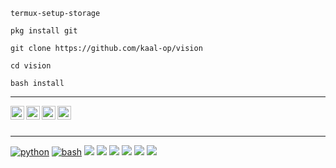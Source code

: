 


`termux-setup-storage`

`pkg install git`

`git clone https://github.com/kaal-op/vision`

`cd vision`

`bash install`

---

<a href="https://twitter.com/k3746ov">
  <img align="left" alt="Saqi | Twitter" width="22px" src="https://cdn.jsdelivr.net/npm/simple-icons@v3/icons/twitter.svg" />
</a>
<a href="https://t.me/k3746ov">
  <img align="left" alt="K3746OV's Telegram" width="22px" src="https://cdn.jsdelivr.net/npm/simple-icons@v3/icons/telegram.svg" />
</a>
<a href="https://www.instagram.com/fedreasonekropol/">
  <img align="left" alt="FedreasoNekropol's Instagram" width="22px" src="https://cdn.jsdelivr.net/npm/simple-icons@v3/icons/instagram.svg" />
</a>
<a href="https://www.facebook.com/k3746ov">
  <img align="left" alt="Saqi Karimov's Facebook" width="22px" src="https://cdn.jsdelivr.net/npm/simple-icons@v3/icons/facebook.svg" />
</a>

<br />
<br />

---

<a href="https://github.com/k3746ov"><img src="https://img.shields.io/badge/python-FFFF00.svg?style=for-the-badge&logo=python&logoColor=0768a8&labelColor=ffffff" alt="python"></a>
<a href="https://github.com/k3746ov"><img src="https://img.shields.io/badge/BASH-4a5057.svg?style=for-the-badge&logo=gnu-bash&logoColor=4a5057&labelColor=ffffff" alt="bash"></a>
<img src = "https://img.shields.io/badge/-HTML5-E34F26?style=flat&logo=html5&logoColor=white">
<img src="https://img.shields.io/badge/-JavaScript-eed718?style=flat&logo=javascript&logoColor=ffffff">
<img src="https://img.shields.io/badge/-Node.js-3C873A?style=flat&logo=Node.js&logoColor=white">
<img src="http://img.shields.io/badge/-Heroku-430098?style=flat&logo=heroku&logoColor=white">
<img src="http://img.shields.io/badge/-Github-000000?style=flat&logo=github&logoColor=FFFFFF">
<img src="http://img.shields.io/badge/-Git-F1502F?style=flat&logo=git&logoColor=FFFFFF">


